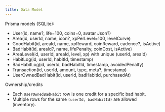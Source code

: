 ```yaml
---
title: Data Model
---
```


Prisma models (SQLite):

- User(id, name?, life=100, coins=0, avatar Json?)
- Area(id, userId, name, icon?, xpPerLevel=100, levelCurve)
- GoodHabit(id, areaId, name, xpReward, coinReward, cadence?, isActive)
- BadHabit(id, areaId?, name, lifePenalty, coinCost, isActive)
- AreaLevel(id, userId, areaId, level, xp) with unique (userId, areaId)
- HabitLog(id, userId, habitId, timestamp)
- BadHabitLog(id, userId, badHabitId, timestamp, avoidedPenalty)
- Transaction(id, userId, amount, type, meta?, timestamp)
- UserOwnedBadHabit(id, userId, badHabitId, purchasedAt)

Ownership/credits
- Each `UserOwnedBadHabit` row is one credit for a specific bad habit.
- Multiple rows for the same `(userId, badHabitId)` are allowed (inventory).

